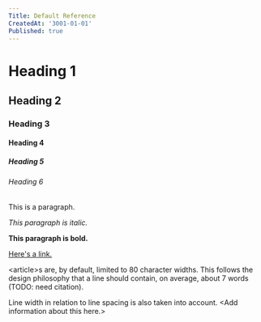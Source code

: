 ```yaml
---
Title: Default Reference
CreatedAt: '3001-01-01'
Published: true
---
```


# Heading 1
## Heading 2
### Heading 3
#### Heading 4
##### Heading 5
###### Heading 6

This is a paragraph. 

_This paragraph is italic._

**This paragraph is bold.**

[Here's a link.](#)

\<article\>s are, by default, limited to 80 character widths. This follows the design philosophy that a line should contain, on average, about 7 words (TODO: need citation).

Line width in relation to line spacing is also taken into account. \<Add information about this here.\>
